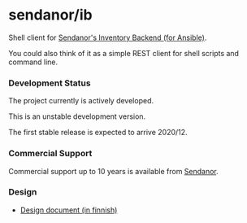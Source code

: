 # sendanor/ib

Shell client for [Sendanor's Inventory Backend (for Ansible)](https://github.com/sendanor/inventory-backend).

You could also think of it as a simple REST client for shell scripts and command line.

### Development Status

The project currently is actively developed.

This is an unstable development version.

The first stable release is expected to arrive 2020/12.

### Commercial Support

Commercial support up to 10 years is available from [Sendanor](https://sendanor.com).

### Design

 * [Design document (in finnish)](https://docs.google.com/document/d/1-DSF5jr2fu3Cj0wVkpxPMVpevg8zl7VSU86Xf5UU1co/edit?usp=sharing)
